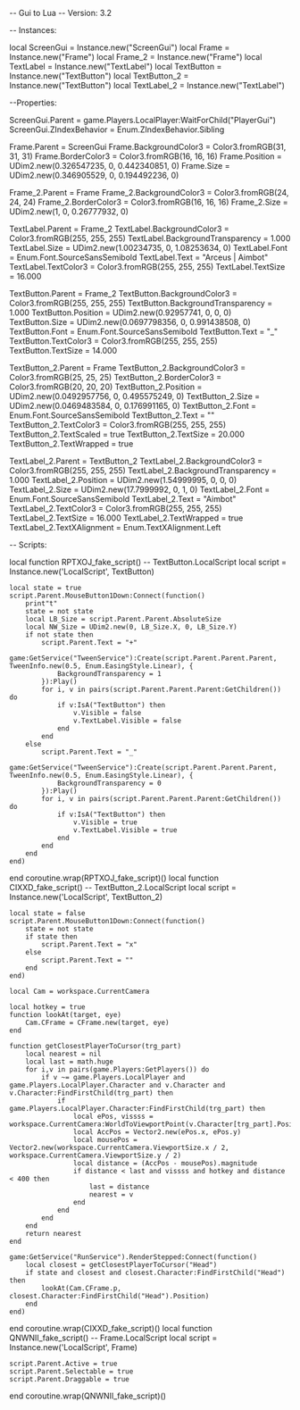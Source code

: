 



-- Gui to Lua
-- Version: 3.2

-- Instances:

local ScreenGui = Instance.new("ScreenGui")
local Frame = Instance.new("Frame")
local Frame_2 = Instance.new("Frame")
local TextLabel = Instance.new("TextLabel")
local TextButton = Instance.new("TextButton")
local TextButton_2 = Instance.new("TextButton")
local TextLabel_2 = Instance.new("TextLabel")

--Properties:

ScreenGui.Parent = game.Players.LocalPlayer:WaitForChild("PlayerGui")
ScreenGui.ZIndexBehavior = Enum.ZIndexBehavior.Sibling

Frame.Parent = ScreenGui
Frame.BackgroundColor3 = Color3.fromRGB(31, 31, 31)
Frame.BorderColor3 = Color3.fromRGB(16, 16, 16)
Frame.Position = UDim2.new(0.326547235, 0, 0.442340851, 0)
Frame.Size = UDim2.new(0.346905529, 0, 0.194492236, 0)

Frame_2.Parent = Frame
Frame_2.BackgroundColor3 = Color3.fromRGB(24, 24, 24)
Frame_2.BorderColor3 = Color3.fromRGB(16, 16, 16)
Frame_2.Size = UDim2.new(1, 0, 0.26777932, 0)

TextLabel.Parent = Frame_2
TextLabel.BackgroundColor3 = Color3.fromRGB(255, 255, 255)
TextLabel.BackgroundTransparency = 1.000
TextLabel.Size = UDim2.new(1.00234735, 0, 1.08253634, 0)
TextLabel.Font = Enum.Font.SourceSansSemibold
TextLabel.Text = "Arceus | Aimbot"
TextLabel.TextColor3 = Color3.fromRGB(255, 255, 255)
TextLabel.TextSize = 16.000

TextButton.Parent = Frame_2
TextButton.BackgroundColor3 = Color3.fromRGB(255, 255, 255)
TextButton.BackgroundTransparency = 1.000
TextButton.Position = UDim2.new(0.92957741, 0, 0, 0)
TextButton.Size = UDim2.new(0.0697798356, 0, 0.991438508, 0)
TextButton.Font = Enum.Font.SourceSansSemibold
TextButton.Text = "_"
TextButton.TextColor3 = Color3.fromRGB(255, 255, 255)
TextButton.TextSize = 14.000

TextButton_2.Parent = Frame
TextButton_2.BackgroundColor3 = Color3.fromRGB(25, 25, 25)
TextButton_2.BorderColor3 = Color3.fromRGB(20, 20, 20)
TextButton_2.Position = UDim2.new(0.0492957756, 0, 0.495575249, 0)
TextButton_2.Size = UDim2.new(0.0469483584, 0, 0.176991165, 0)
TextButton_2.Font = Enum.Font.SourceSansSemibold
TextButton_2.Text = ""
TextButton_2.TextColor3 = Color3.fromRGB(255, 255, 255)
TextButton_2.TextScaled = true
TextButton_2.TextSize = 20.000
TextButton_2.TextWrapped = true

TextLabel_2.Parent = TextButton_2
TextLabel_2.BackgroundColor3 = Color3.fromRGB(255, 255, 255)
TextLabel_2.BackgroundTransparency = 1.000
TextLabel_2.Position = UDim2.new(1.54999995, 0, 0, 0)
TextLabel_2.Size = UDim2.new(17.7999992, 0, 1, 0)
TextLabel_2.Font = Enum.Font.SourceSansSemibold
TextLabel_2.Text = "Aimbot"
TextLabel_2.TextColor3 = Color3.fromRGB(255, 255, 255)
TextLabel_2.TextSize = 16.000
TextLabel_2.TextWrapped = true
TextLabel_2.TextXAlignment = Enum.TextXAlignment.Left

-- Scripts:

local function RPTXOJ_fake_script() -- TextButton.LocalScript 
	local script = Instance.new('LocalScript', TextButton)

	local state = true
	script.Parent.MouseButton1Down:Connect(function()
		print"t"
		state = not state
		local LB_Size = script.Parent.Parent.AbsoluteSize
		local NW_Size = UDim2.new(0, LB_Size.X, 0, LB_Size.Y)
		if not state then
			script.Parent.Text = "+"
			game:GetService("TweenService"):Create(script.Parent.Parent.Parent, TweenInfo.new(0.5, Enum.EasingStyle.Linear), {
				BackgroundTransparency = 1
			}):Play()
			for i, v in pairs(script.Parent.Parent.Parent:GetChildren()) do
				if v:IsA("TextButton") then 
					v.Visible = false
					v.TextLabel.Visible = false
				end
			end
		else
			script.Parent.Text = "_"
			game:GetService("TweenService"):Create(script.Parent.Parent.Parent, TweenInfo.new(0.5, Enum.EasingStyle.Linear), {
				BackgroundTransparency = 0
			}):Play()
			for i, v in pairs(script.Parent.Parent.Parent:GetChildren()) do
				if v:IsA("TextButton") then 
					v.Visible = true
					v.TextLabel.Visible = true
				end
			end
		end
	end)
end
coroutine.wrap(RPTXOJ_fake_script)()
local function CIXXD_fake_script() -- TextButton_2.LocalScript 
	local script = Instance.new('LocalScript', TextButton_2)

	local state = false
	script.Parent.MouseButton1Down:Connect(function()
		state = not state
		if state then 
			script.Parent.Text = "x"
		else
			script.Parent.Text = ""
		end
	end)
	
	local Cam = workspace.CurrentCamera
	
	local hotkey = true
	function lookAt(target, eye)
		Cam.CFrame = CFrame.new(target, eye)
	end
	
	function getClosestPlayerToCursor(trg_part)
		local nearest = nil
		local last = math.huge
		for i,v in pairs(game.Players:GetPlayers()) do
			if v ~= game.Players.LocalPlayer and game.Players.LocalPlayer.Character and v.Character and v.Character:FindFirstChild(trg_part) then
				if game.Players.LocalPlayer.Character:FindFirstChild(trg_part) then
					local ePos, vissss = workspace.CurrentCamera:WorldToViewportPoint(v.Character[trg_part].Position)
					local AccPos = Vector2.new(ePos.x, ePos.y)
					local mousePos = Vector2.new(workspace.CurrentCamera.ViewportSize.x / 2, workspace.CurrentCamera.ViewportSize.y / 2)
					local distance = (AccPos - mousePos).magnitude
					if distance < last and vissss and hotkey and distance < 400 then
						last = distance
						nearest = v
					end
				end
			end
		end
		return nearest
	end
	
	game:GetService("RunService").RenderStepped:Connect(function()
		local closest = getClosestPlayerToCursor("Head")
		if state and closest and closest.Character:FindFirstChild("Head") then
			lookAt(Cam.CFrame.p, closest.Character:FindFirstChild("Head").Position)
		end
	end)
end
coroutine.wrap(CIXXD_fake_script)()
local function QNWNII_fake_script() -- Frame.LocalScript 
	local script = Instance.new('LocalScript', Frame)

	script.Parent.Active = true
	script.Parent.Selectable = true
	script.Parent.Draggable = true
end
coroutine.wrap(QNWNII_fake_script)()
